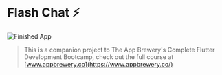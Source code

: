 # Flash Chat ⚡️

![Finished App](https://github.com/londonappbrewery/Images/blob/master/flash_chat_flutter_demo.gif)

>This is a companion project to The App Brewery's Complete Flutter Development Bootcamp, check out the full course at [www.appbrewery.co](https://www.appbrewery.co/)
